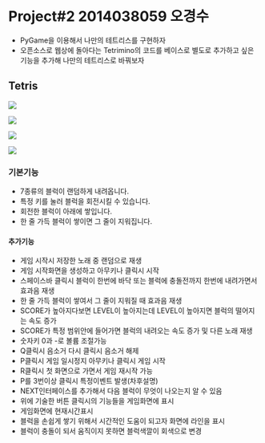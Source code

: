 # Project#2 2014038059 오경수
* PyGame을 이용해서 나만의 테트리스를 구현하자
* 오픈소스로 웹상에 돌아다는 Tetrimino의 코드를 베이스로 별도로 추가하고 싶은 기능을 추가해 나만의 테트리스로 바꿔보자

## Tetris
![](http://postfiles16.naver.net/MjAxNzA2MTRfMjAz/MDAxNDk3NDE2MjA5ODA4.44xyEaiCS2EUz0If9sUHTU65L9kseIsmerxWyd7k4Kwg.cnRzF2crGaR5owsSPl9CnGxUh4VyjgCg-XNOx4AkGIEg.PNG.dhrudtn7187/noname01.png?type=w3)

![](http://postfiles10.naver.net/MjAxNzA2MTRfMTU3/MDAxNDk3NDE2MjEwMTIw.EmY6agUnSGU_Zp-ZmFC3pNFEFph7RzPLBfwP8Je69KIg.oHAmTCFyRoMiLTHvev46wV2IJG3TZBTK0P5dLbNwrGUg.PNG.dhrudtn7187/noname02.png?type=w3)

![](http://postfiles8.naver.net/MjAxNzA2MTRfMzcg/MDAxNDk3NDE2MjEwNTE2.IQVehzpjG-K3Ar5E0f2UQHziWCq9shn2PT2BUCsIypsg.on3SRC7zAanVSGoA6lFIL03xVZj6N4C6bnYExWtVvF0g.PNG.dhrudtn7187/noname03.png?type=w3)

![](http://postfiles10.naver.net/MjAxNzA2MTRfNzYg/MDAxNDk3NDE5NDUwMTIz.tAx9Dh7WnwMfEpE0t2XNuhWQM6OA9nL38HEYGT_3MRwg.YYNuO5_ddAHksrFV40GdMXgRAMfJsxxTc3F0kTDQChYg.PNG.dhrudtn7187/noname04.png?type=w3)

### 기본기능
* 7종류의 블럭이 랜덤하게 내려옵니다.
* 특정 키를 눌러 블럭을 회전시킬 수 있습니다.
* 회전한 블럭이 아래에 쌓입니다.
* 한 줄 가득 블럭이 쌓이면 그 줄이 지워집니다.
#### 추가기능 
* 게임 시작시 저장한 노래 중 랜덤으로 재생
* 게임 시작화면을 생성하고 아무키나 클릭시 시작
* 스페이스바 클릭시 블럭이 한번에 바닥 또는 블럭에 충돌전까지 한번에 내려가면서 효과음 재생
* 한 줄 가득 블럭이 쌓여서 그 줄이 지워질 때 효과음 재생
* SCORE가 높아지다보면 LEVEL이 높아지는데 LEVEL이 높아지면 블럭의 떨어지는 속도 증가
* SCORE가 특정 범위안에 들어가면 블럭의 내려오는 속도 증가 및 다른 노래 재생
* 숫자키 0과 -로 볼륨 조절가능
* Q클릭시 음소거 다시 클릭시 음소거 해제
* P클릭시 게임 일시정지 아무키나 클릭시 게임 시작
* R클릭시 첫 화면으로 가면서 게임 재시작 가능
* P를 3번이상 클릭시 특정이벤트 발생(차후설명)
* NEXT인터페이스를 추가해서 다음 블럭이 무엇이 나오는지 알 수 있음
* 위에 기술한 버튼 클릭시의 기능들을 게임화면에 표시
* 게임화면에 현재시간표시
* 블럭을 손쉽게 쌓기 위해서 시간적인 도움이 되고자 화면에 라인을 표시
* 블럭이 충돌이 되서 움직이지 못하면 블럭색깔이 회색으로 변경
